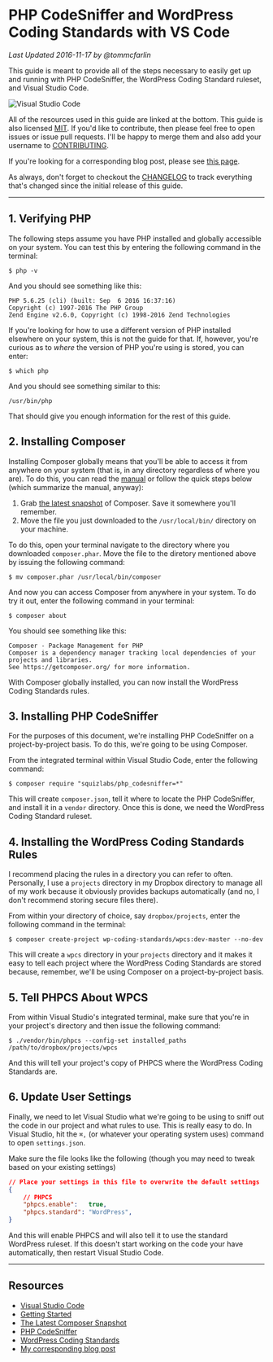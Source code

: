 # PHP CodeSniffer and WordPress Coding Standards with VS Code

_Last Updated 2016-11-17 by @tommcfarlin_

This guide is meant to provide all of the steps necessary to easily get up and running with PHP CodeSniffer, the WordPress Coding Standard ruleset, and Visual Studio Code.

![Visual Studio Code](https://camo.githubusercontent.com/531b31da15d5925c915c6b6ceea25c55171aa139/687474703a2f2f642e70722f692f537344552b)

All of the resources used in this guide are linked at the bottom. This guide is also licensed [MIT](https://github.com/tommcfarlin/phpcs-wpcs-vscode/blob/master/LICENSE). If you'd like to contribute, then please feel free to open issues or issue pull requests. I'll be happy to merge them and also add your username to [CONTRIBUTING](https://github.com/tommcfarlin/phpcs-wpcs-vscode/blob/master/CONTRIBUTING.md).

If you're looking for a corresponding blog post, please see [this page](https://tommcfarlin.com/php-codesniffer-in-visual-studio-code).

As always, don't forget to checkout the [CHANGELOG](https://github.com/tommcfarlin/phpcs-wpcs-vscode/blob/master/CHANGELOG.md) to track everything that's changed since the initial release of this guide.

______

## 1. Verifying PHP

The following steps assume you have PHP installed and globally accessible on your system.
You can test this by entering the following command in the terminal:

```
$ php -v
```

And you should see something like this:

```
PHP 5.6.25 (cli) (built: Sep  6 2016 16:37:16)
Copyright (c) 1997-2016 The PHP Group
Zend Engine v2.6.0, Copyright (c) 1998-2016 Zend Technologies
```

If you're looking for how to use a different version of PHP installed elsewhere on your system,
this is not the guide for that. If, however, you're curious as to _where_ the version of PHP you're
using is stored, you can enter:

```
$ which php
```

And you should see something similar to this:

```
/usr/bin/php
```

That should give you enough information for the rest of this guide.

## 2. Installing Composer

Installing Composer globally means that you'll be able to access it from anywhere on your system (that is, in any directory regardless of where you are). To do this, you can read the [manual](https://getcomposer.org/doc/00-intro.md) or follow the quick steps below (which summarize the
manual, anyway):

1. Grab [the latest snapshot](https://getcomposer.org/composer.phar) of Composer. Save it somewhere you'll remember.
2. Move the file you just downloaded to the `/usr/local/bin/` directory on your machine.

To do this, open your terminal navigate to the directory where you downloaded `composer.phar`. Move the file to the diretory mentioned above by issuing the following command:

```
$ mv composer.phar /usr/local/bin/composer
```

And now you can access Composer from anywhere in your system. To do try it out, enter the following command in your terminal:

```
$ composer about
```

You should see something like this:

```
Composer - Package Management for PHP
Composer is a dependency manager tracking local dependencies of your projects and libraries.
See https://getcomposer.org/ for more information.
```

With Composer globally installed, you can now install the WordPress Coding Standards rules.

## 3. Installing PHP CodeSniffer

For the purposes of this document, we're installing PHP CodeSniffer on a project-by-project basis. To do this, we're going to be using Composer.

From the integrated terminal within Visual Studio Code, enter the following command:

```
$ composer require "squizlabs/php_codesniffer=*"
```

This will create `composer.json`, tell it where to locate the PHP CodeSniffer, and install it in a `vendor` directory. Once this is done, we need the WordPress Coding Standard ruleset.

## 4. Installing the WordPress Coding Standards Rules

I recommend placing the rules in a directory you can refer to often. Personally, I use a `projects` directory in my Dropbox directory to manage all of my work because it obviously provides backups automatically (and no, I don't recommend storing secure files there).

From within your directory of choice, say `dropbox/projects`, enter the following command in the terminal:

```
$ composer create-project wp-coding-standards/wpcs:dev-master --no-dev
```

This will create a `wpcs` directory in your `projects` directory and it makes it easy to tell each project where the WordPress Coding Standards are stored because, remember, we'll be using Composer on a project-by-project basis.

## 5. Tell PHPCS About WPCS

From within Visual Studio's integrated terminal, make sure that you're in your project's directory and then issue the following command:

```
$ ./vendor/bin/phpcs --config-set installed_paths /path/to/dropbox/projects/wpcs
```

And this will tell your project's copy of PHPCS where the WordPress Coding Standards are.

## 6. Update User Settings

Finally, we need to let Visual Studio what we're going to be using to sniff out the code in our project and what rules to use. This is really easy to do. In Visual Studio, hit the `⌘,` (or whatever your operating system uses) command to open `settings.json`.

Make sure the file looks like the following (though you may need to tweak based on your existing settings)

```json
// Place your settings in this file to overwrite the default settings
{
    // PHPCS
    "phpcs.enable":   true,
    "phpcs.standard": "WordPress",
}
```

And this will enable PHPCS and will also tell it to use the standard WordPress ruleset. If this doesn't start working on the code your have automatically, then restart Visual Studio Code.
___

## Resources

- [Visual Studio Code](https://code.visualstudio.com/)
- [Getting Started](https://getcomposer.org/doc/00-intro.md)
- [The Latest Composer Snapshot](https://getcomposer.org/composer.phar)
- [PHP CodeSniffer](https://github.com/squizlabs/PHP_CodeSniffer)
- [WordPress Coding Standards](https://github.com/WordPress-Coding-Standards/WordPress-Coding-Standards)
- [My corresponding blog post](https://tommcfarlin.com/php-codesniffer-in-visual-studio-code)
